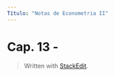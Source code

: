 ```yaml
---
Título: "Notas de Econometria II"
---
```


# Cap. 13 - 

> Written with [StackEdit](https://stackedit.io/).
<!--stackedit_data:
eyJoaXN0b3J5IjpbNzA0MDYzNTMxXX0=
-->